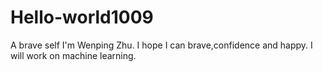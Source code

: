 # Hello-world1009
A brave self
I'm Wenping Zhu.
I hope I can brave,confidence and happy.
I will work on machine learning.
